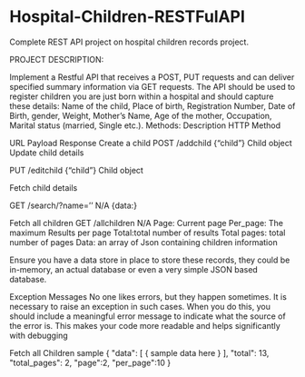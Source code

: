 # Hospital-Children-RESTFulAPI
Complete REST API project on hospital children records project.

PROJECT DESCRIPTION:

Implement a Restful API that receives a POST, PUT requests and can deliver specified summary
information via GET requests.
The API should be used to register children you are just born within a hospital and should
capture these details:
Name of the child, Place of birth, Registration Number, Date of Birth, gender, Weight, Mother’s
Name, Age of the mother, Occupation, Marital status (married, Single etc.).
Methods:
Description HTTP
Method

URL Payload Response
Create a child POST /addchild {“child”} Child object
Update child
details

PUT /editchild {“child”} Child object

Fetch child
details

GET /search/?name=’’ N/A {data:}

Fetch all children GET /allchildren N/A Page: Current page
Per_page: The maximum
Results per page
Total:total number of results
Total pages: total number of
pages
Data: an array of Json
containing children
information

Ensure you have a data store in place to store these records, they could be in-memory, an
actual database or even a very simple JSON based database.

Exception Messages
No one likes errors, but they happen sometimes. It is necessary to raise an exception in such
cases. When you do this, you should include a meaningful error message to indicate what the
source of the error is. This makes your code more readable and helps significantly with
debugging

Fetch all Children sample
{
"data": [
{
sample data here
}
],
"total": 13,
"total_pages": 2,
"page":2,
"per_page":10
}
